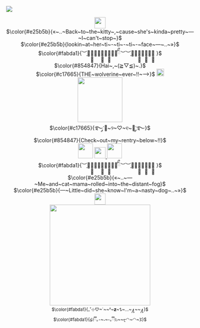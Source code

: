 ![](https://komarev.com/ghpvc/?username=KittenChanCorruptionArc&color=5C162E&style=for-the-badge&label=_ᶻ_𝘇_𐰁_++++&=trueb5415c) 
<p align="center">
 <img src="https://file.garden/Zlo7whFY2AfQROME/Tumblr_l_206283575022602.jpg" "width="30" height="30"> <br />
  $\color{#e25b5b}{«~..~Back~to~the~kitty~,~cause~she's~kinda~pretty~—~I~can't~stop~}$<br /> 
 $\color{#e25b5b}{lookin~at~her~ti~-~ti~-~ti~-~face~—~..~»}$ <br /> 
 $\color{#fabda1}{︶֪︶︶֪︶︶︶֪︶︶֪︶︶ིྀ︶︶֪︶︶︶֪︶︶֪︶︶֪ }$<br />
 $\color{#854847}{Hai~,~(⁠≧⁠▽⁠≦⁠)~.}$ <br />
$\color{#c17665}{THE~wolverine~ever~!!~—>}$ <a href="https://github.com/WheresTheExit"><img src="https://file.garden/Zlo7whFY2AfQROME/ff9a7f5d7869b7613c7dcb4fb43345ef555f8bdb.gif" "width="20" height=20" > </a> <br />
<img src="https://file.garden/Zlo7whFY2AfQROME/20240910_060339.jpg" "width="120" height="120"> <br />
  $\color{#c17665}{࿐༘་🐺~୨~♡~୧~🐇་༘࿐}$ <br />
  $\color{#854847}{Check~out~my~rentry~below~!!}$<br />
<img src="https://file.garden/Zlo7whFY2AfQROME/Argenti%201.png" "width="40" height="40"> <a href="https://rentry.co/KittenChanCorruptionArcc"><img src="https://file.garden/Zlo7whFY2AfQROME/Tumblr_l_4374811607490.gif" "width="30" height=30" > </a> <img src="https://file.garden/Zlo7whFY2AfQROME/Argenti%201.png" "width="40" height="40"> <br />
  $\color{#fabda1}{︶֪︶︶֪︶︶︶֪︶︶֪︶︶ིྀ︶︶֪︶︶︶֪︶︶֪︶︶֪ }$<br />
  $\color{#e25b5b}{«~..~—~Me~and~cat~mama~rolled~into~the~distant~fog}$ <br /> 
 $\color{#e25b5b}{—~Little~did~she~know~I'm~a~nasty~dog~..~»}$ <br />
 <img src="https://file.garden/Zlo7whFY2AfQROME/Tumblr_l_206285126638910.jpg" "width="30" height="30"> <br />
  <img src="https://file.garden/Zlo7whFY2AfQROME/bb-removebg-preview.png" "width="270" height="270"> <br />
   <sub/> $\color{#fabda1}{₊˚⊹♡~`~~ᶻ~𝘇~𐰁~...~႔~~႔}$</sub> <br />
<sub/>$\color{#fabda1}{໒꒰ྀི｡-~˕~-｡ྀི꒱১~~ᠸ◠~◠~𐅠}$ <br /> <br />
</div>

